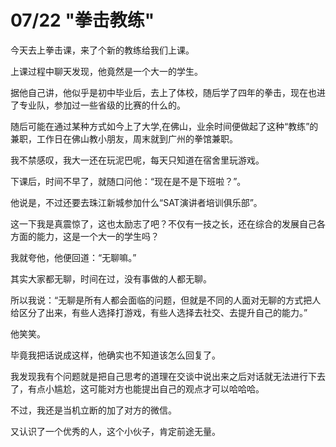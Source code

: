 # 07/22 "拳击教练"

今天去上拳击课，来了个新的教练给我们上课。

上课过程中聊天发现，他竟然是一个大一的学生。

据他自己讲，他似乎是初中毕业后，去上了体校，随后学了四年的拳击，现在也进了专业队，参加过一些省级的比赛的什么的。

随后可能在通过某种方式如今上了大学,在佛山，业余时间便做起了这种“教练”的兼职，工作日在佛山教小朋友，周末就到广州的拳馆兼职。

我不禁感叹，我大一还在玩泥巴呢，每天只知道在宿舍里玩游戏。

下课后，时间不早了，就随口问他：“现在是不是下班啦？”。

他说是，不过还要去珠江新城参加什么“SAT演讲者培训俱乐部”。

这一下我是真震惊了，这也太励志了吧？不仅有一技之长，还在综合的发展自己各方面的能力，这是一个大一的学生吗？

我就夸他，他便回道：“无聊嘛。”

其实大家都无聊，时间在过，没有事做的人都无聊。

所以我说：“无聊是所有人都会面临的问题，但就是不同的人面对无聊的方式把人给区分了出来，有些人选择打游戏，有些人选择去社交、去提升自己的能力。”

他笑笑。

毕竟我把话说成这样，他确实也不知道该怎么回复了。

我发现我有个问题就是把自己思考的道理在交谈中说出来之后对话就无法进行下去了，有点小尴尬，这可能对方也能提出自己的观点才可以哈哈哈。

不过，我还是当机立断的加了对方的微信。

又认识了一个优秀的人，这个小伙子，肯定前途无量。
